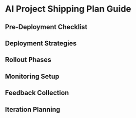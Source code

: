 # AI Project Shipping Plan Guide

## Pre-Deployment Checklist

## Deployment Strategies

## Rollout Phases

## Monitoring Setup

## Feedback Collection

## Iteration Planning 